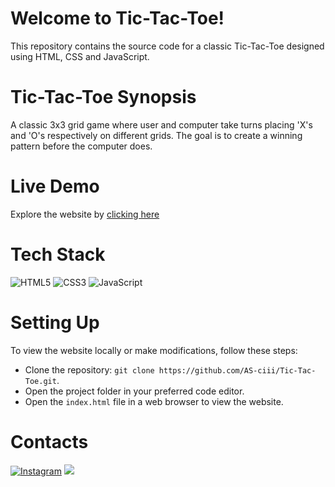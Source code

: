 # Welcome to Tic-Tac-Toe!
This repository contains the source code for a classic Tic-Tac-Toe designed using HTML, CSS and JavaScript.

# Tic-Tac-Toe Synopsis
A classic 3x3 grid game where user and computer take turns placing 'X's and 'O's respectively on different grids. The goal is to create a winning pattern before the computer does.

# Live Demo
Explore the website by [clicking here](https://TicTacToe-ascii.netlify.app)

# Tech Stack
![HTML5](https://img.shields.io/badge/HTML5-E34F26?style=for-the-badge&logo=html5&logoColor=white) ![CSS3](https://img.shields.io/badge/CSS3-1572B6?style=for-the-badge&logo=css3&logoColor=white) ![JavaScript](https://img.shields.io/badge/JavaScript-323330?style=for-the-badge&logo=javascript&logoColor=F7DF1E)

# Setting Up
To view the website locally or make modifications, follow these steps:

- Clone the repository: `git clone https://github.com/AS-ciii/Tic-Tac-Toe.git`.
- Open the project folder in your preferred code editor.
- Open the `index.html` file in a web browser to view the website.

# Contacts
[![Instagram](https://img.icons8.com/fluent/48/000000/instagram-new.png)](https://www.instagram.com/ajay_sp18/)
[<img src="https://img.icons8.com/color/48/000000/linkedin.png"/>](https://www.linkedin.com/in/ajay-shenoy-p-095612171/)
